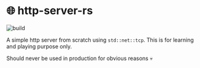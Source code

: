 # 🌐 http-server-rs

![build](https://github.com/coko7/http-server-rs/actions/workflows/rust.yml/badge.svg)

A simple http server from scratch using `std::net::tcp`.
This is for learning and playing purpose only.

Should never be used in production for obvious reasons 💀
